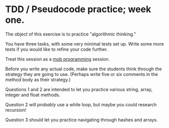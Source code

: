 # TDD / Pseudocode practice; week one.

The object of this exercise is to practice "algorithmic thinking."

You have three tasks, with some very minimal tests set up. Write some more tests if you would like to refine your code further.

Treat this session as a [mob programming](http://underthehood.meltwater.com/blog/2016/06/01/mob-programming/) session.

Before you write any actual code, make sure the students think through the strategy they are going to use. (Perhaps write five or six comments in the method body as their strategy.)

Questions 1 and 2 are intended to let you practice various string, array, integer and float methods.

Question 2 will _probably_ use a while loop, but maybe you could research recursion!

Question 3 should let you practice navigating through hashes and arrays.
